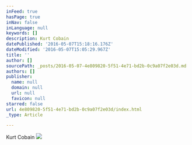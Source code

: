 ```yaml
---
inFeed: true
hasPage: true
inNav: false
inLanguage: null
keywords: []
description: Kurt Cobain
datePublished: '2016-05-07T15:18:16.176Z'
dateModified: '2016-05-07T15:05:29.967Z'
title: ''
author: []
sourcePath: _posts/2016-05-07-4e809820-5f51-4e71-bd2b-0c9a07f2e03d.md
authors: []
publisher:
  name: null
  domain: null
  url: null
  favicon: null
starred: false
url: 4e809820-5f51-4e71-bd2b-0c9a07f2e03d/index.html
_type: Article

---
```

Kurt Cobain
![](https://the-grid-user-content.s3-us-west-2.amazonaws.com/538f5831-8052-49e1-97ac-105fd0bdcd69.jpg)